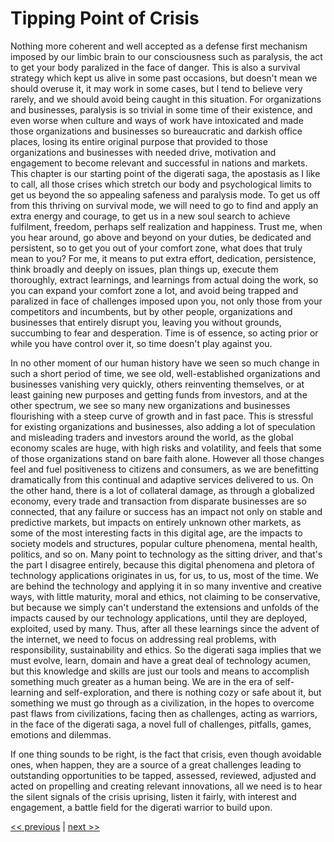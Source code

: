 # Tipping Point of Crisis

Nothing more coherent and well accepted as a defense first mechanism imposed by our limbic brain to our consciousness such as paralysis, the act to get your body paralized in the face of danger. This is also a survival strategy which kept us alive in some past occasions, but doesn't mean we should overuse it, it may work in some cases, but I tend to believe very rarely, and we should avoid being caught in this situation. For organizations and businesses, paralysis is so trivial in some time of their existence, and even worse when culture and ways of work have intoxicated and made those organizations and businesses so bureaucratic and darkish office places, losing its entire original purpose that provided to those organizations and businesses with needed drive, motivation and engagement to become relevant and successful in nations and markets. This chapter is our starting point of the digerati saga, the apostasis as I like to call, all those crises which stretch our body and psychological limits to get us beyond the so appealing safeness and paralysis mode. To get us off from this thriving on survival mode, we will need to go to find and apply an extra energy and courage,  to get us in a new soul search to achieve fulfilment, freedom, perhaps self realization and happiness. Trust me, when you hear around, go above and beyond on your duties, be dedicated and persistent, so to get you out of your comfort zone, what does that truly mean to you? For me, it means to put extra effort, dedication, persistence, think broadly and deeply on issues, plan things up, execute them thoroughly, extract learnings, and learnings from actual doing the work, so you can expand your comfort zone a lot, and avoid being trapped and paralized in face of challenges imposed upon you, not only those from your competitors and incumbents, but by other people, organizations and businesses that entirely disrupt you, leaving you without grounds, succumbing to fear and desperation. Time is of essence, so acting prior or while you have control over it, so time doesn't play against you.

In no other moment of our human history have we seen so much change in such a short period of time, we see old, well-established organizations and businesses vanishing very quickly, others reinventing themselves, or at least gaining new purposes and getting funds from investors, and at the other spectrum, we see so many new organizations and businesses flourishing with a steep curve of growth and in fast pace. This is stressful for existing organizations and businesses, also adding a lot of speculation and misleading traders and investors around the world, as the global economy scales are huge, with high risks and volatility, and feels that some of those organizations stand on bare faith alone. However all those changes feel and fuel positiveness to citizens and consumers, as we are benefitting dramatically from this continual and adaptive services delivered to us. On the other hand, there is a lot of collateral damage, as through a globalized economy, every trade and transaction from disparate businesses are so connected, that any failure or success has an impact not only on stable and predictive markets, but impacts on entirely unknown other markets, as some of the most interesting facts in this digital age, are the impacts to society models and structures, popular culture phenomena, mental health, politics, and so on. Many point to technology as the sitting driver, and that's the part I disagree entirely, because this digital phenomena and pletora of technology applications originates in us, for us, to us, most of the time. We are behind the technology and applying it in so many inventive and creative ways, with little maturity, moral and ethics, not claiming to be conservative, but because we simply can't understand the extensions and unfolds of the impacts caused by our technology applications, until they are deployed, exploited, used by many. Thus, after all these learnings since the advent of the internet, we need to focus on addressing real problems, with responsibility, sustainability and ethics. So the digerati saga implies that we must evolve, learn, domain and have a great deal of technology acumen, but this knowledge and skills are just our tools and means to accomplish something much greater as a human being. We are in the era of self-learning and self-exploration, and there is nothing cozy or safe about it, but something we must go through as a civilization, in the hopes to overcome past flaws from civilizations, facing then as challenges, acting as warriors, in the face of the digerati saga, a novel full of challenges, pitfalls, games, emotions and dilemmas.

If one thing sounds to be right, is the fact that crisis, even though avoidable ones, when happen, they are a source of a great challenges leading to outstanding opportunities to be tapped, assessed, reviewed, adjusted and acted on propelling and creating relevant innovations, all we need is to hear the silent signals of the crisis uprising, listen it fairly, with interest and engagement, a battle field for the digerati warrior to build upon.

[<< previous](README.md) | [next >>](chapters/chapter-0/1-postponing_getting_deeper_into_the_crisis.md)
